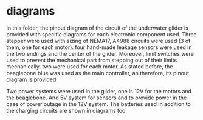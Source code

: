 # diagrams

In this folder, the pinout diagram of the circuit of the underwater glider is provided with specific diagrams for each electronic component used.
Three stepper were used with sizing of NEMA17, A4988 circuits were used (3 of them, one for each motor).
four hand-made leakage sensors were used in the two endings and the center of the glider. Moreover, limit switches were used to prevent the mechanical part from stepping out of their limits mechanically, two were used for each motor. 
As stated before, the beaglebone blue was used as the main controller, an therefore, its pinout diagram is provided.

Two power systems were used in the glider, one is 12V for the motors and the beaglebone. And 5V system for sensors and to provide power in the case of power outage in the 12V system.
The batteries used in addition to the charging circuits are shown in diagrams too.